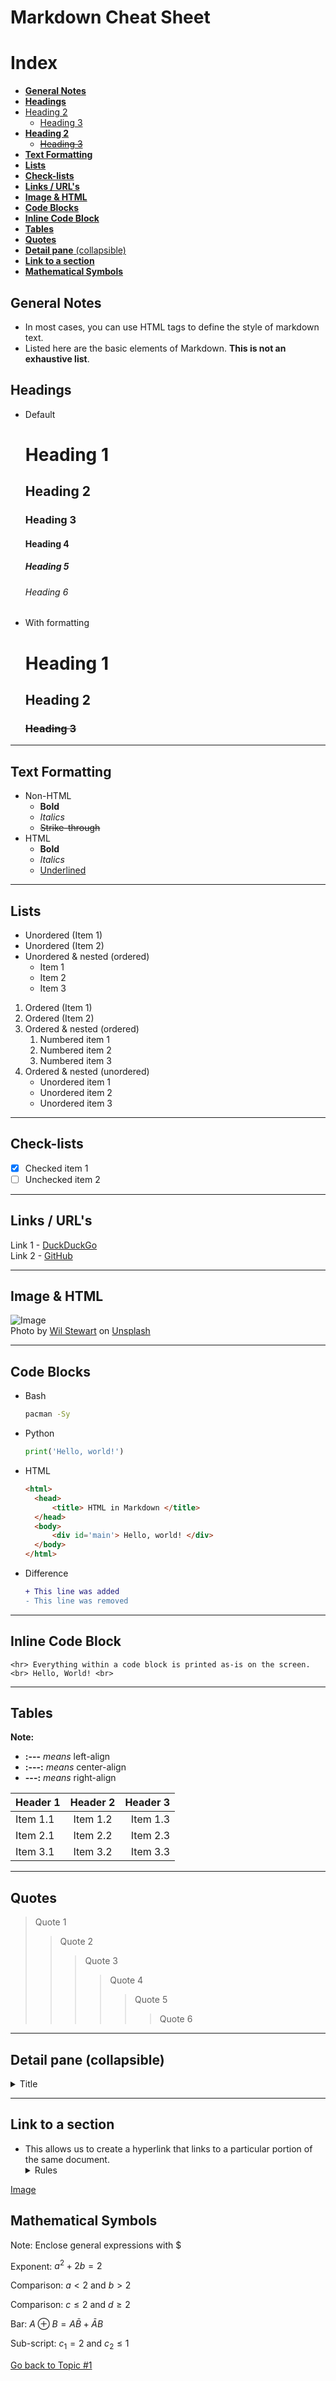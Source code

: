 # **Markdown** Cheat Sheet
# Index
- [**General Notes**](#general-notes)
- [**Headings**](#headings)
- [Heading 2](#heading-2)
  - [Heading 3](#heading-3)
- [**Heading 2**](#heading-2-1)
  - [~~Heading 3~~](#heading-3-1)
- [**Text Formatting**](#text-formatting)
- [**Lists**](#lists)
- [**Check-lists**](#check-lists)
- [**Links / URL's**](#links--urls)
- [**Image \& HTML**](#image--html)
- [**Code Blocks**](#code-blocks)
- [**Inline Code Block**](#inline-code-block)
- [**Tables**](#tables)
- [**Quotes**](#quotes)
- [**Detail pane** (collapsible)](#detail-pane-collapsible)
- [**Link to a section**](#link-to-a-section)
- [**Mathematical Symbols**](#mathematical-symbols)

## **General Notes**
- In most cases, you can use HTML tags to define the style of markdown text.
- Listed here are the basic elements of Markdown. **This is not an exhaustive list**.

## **Headings**
<!-- Ignore the comments -->
- Default
  # Heading 1
  ## Heading 2      
  ### Heading 3     
  #### Heading 4
  ##### Heading 5
  ###### Heading 6
- With formatting
  # **Heading 1**
  ## **Heading 2**
  ### ~~Heading 3~~

<hr>

## **Text Formatting**
- Non-HTML
  - **Bold**
  - *Italics*
  - ~~Strike-through~~
- HTML
  - <strong>Bold</strong>
  - <em>Italics</em>
  - <u>Underlined</u>

<hr>

## **Lists**
- Unordered (Item 1)
- Unordered (Item 2)
- Unordered & nested (ordered)
  - Item 1
  - Item 2
  - Item 3
1. Ordered (Item 1)
2. Ordered (Item 2)
3. Ordered & nested (ordered)
   1. Numbered item 1
   2. Numbered item 2
   3. Numbered item 3
4.  Ordered & nested (unordered)
    - Unordered item 1
    - Unordered item 2
    - Unordered item 3
<hr>

## **Check-lists**
* [x] Checked item 1
* [ ] Unchecked item 2
<hr>

## **Links / URL's**
Link 1 - [DuckDuckGo](https://duckduckgo.com/) <br>
Link 2 - [GitHub](https://github.com/)
<hr>

## **Image & HTML**
![Image](res/05-Markdown-Unsplash.png) <br>
Photo by <a href="https://unsplash.com/@wilstewart3?utm_source=unsplash&utm_medium=referral&utm_content=creditCopyText">Wil Stewart</a> on <a href="https://unsplash.com/images/nature?utm_source=unsplash&utm_medium=referral&utm_content=creditCopyText">Unsplash</a>
<hr>

## **Code Blocks**
- Bash
  ```bash
  pacman -Sy
  ```

- Python
  ```python
  print('Hello, world!')
  ```

- HTML
  ```html
  <html>
    <head>
        <title> HTML in Markdown </title>
    </head>
    <body>
        <div id='main'> Hello, world! </div>
    </body>
  </html>
  ```

- Difference
  ```diff
  + This line was added
  - This line was removed
  ```
<hr>

## **Inline Code Block**
`<hr> Everything within a code block is printed as-is on the screen.` <br>
`<br> Hello, World! <br>`
<hr>

## **Tables**
**Note:** 
- **:---** *means* left-align
- **:---:** *means* center-align
- **---:** *means* right-align

| Header 1 | Header 2 | Header 3 |
|   :---   |   :---:  |   ---:   |
| Item 1.1 | Item 1.2 | Item 1.3 |
| Item 2.1 | Item 2.2 | Item 2.3 |
| Item 3.1 | Item 3.2 | Item 3.3 |

<hr>

## **Quotes**
> Quote 1
>> Quote 2
>>> Quote 3
>>>> Quote 4
>>>>> Quote 5
>>>>>> Quote 6

<hr>

## **Detail pane** (collapsible)
<details>
  <summary>Title</summary>
  Line 1 <br>
  Line 2 <br>
</details>

<hr>

## **Link to a section**
- This allows us to create a hyperlink that links to a particular portion of the same document. <br>
  <details>
    <summary>Rules</summary>
    - The link must start with a #. <br>
    - All the words must be in lowercase. <br>
    - Use `-` for all delimiters like spaces, symbols, etc.
  </details>

[Image](#image--html) <br>

## **Mathematical Symbols**
Note: Enclose general expressions with \$

Exponent: $a^2 + 2b = 2$

Comparison: $a < 2$ and $b > 2$

Comparison: $c \leq 2$ and $d \geq 2$

Bar: $A ⊕ B = A \bar B + \bar AB$

Sub-script: $c_1=2$ and $c_2 \leq 1$

[Go back to Topic #1](#markdown-cheat-sheet)
